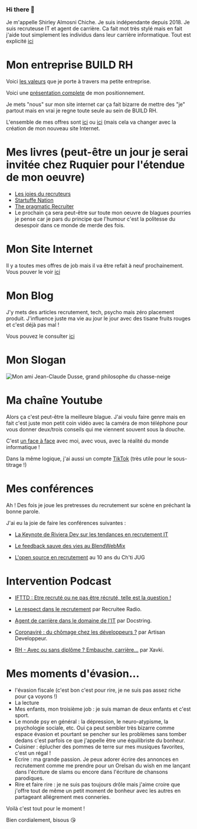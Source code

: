 ### Hi there 👋

Je m'appelle Shirley Almosni Chiche. Je suis indépendante depuis 2018. Je suis recruteuse IT et agent de carrière. Ca fait mot très stylé mais en fait j'aide tout simplement les individus dans leur carrière informatique. Tout est explicité [ici](https://github.com/AlmosniShirley/Mon-travail-dagent-de-carriere)

# Mon entreprise BUILD RH 

Voici [les valeurs](https://github.com/AlmosniShirley/Pr-sentation-BUILD-RH) que je porte à travers ma petite entreprise. 

Voici une [présentation complete](https://docs.google.com/document/d/1og_Y5CFfqmov3jaU7LIkMLdU3ihZLs8xUUARKjF51ms/edit) de mon positionnement. 

Je mets "nous" sur mon site internet car ça fait bizarre de mettre des "je" partout mais en vrai je regne toute seule au sein de BUILD RH. 

L'ensemble de mes offres sont [ici](https://github.com/AlmosniShirley/JobsBuildRH/issues) ou [ici](https://www.build-rh.com/offres-demplois/) (mais cela va changer avec la création de mon nouveau site Internet. 

# Mes livres (peut-être un jour je serai invitée chez Ruquier pour l'étendue de mon oeuvre)

- [Les joies du recruteurs](https://www.amazon.fr/Joies-Recruteur-Shirley-Almosni-Chiche/dp/2414178981) 
- [Startuffe Nation](https://www.thebookedition.com/fr/startuffe-nation-p-377160.html) 
- [The pragmatic Recruiter]( https://www.thebookedition.com/fr/the-pragmatic-recruiter-p-397347.html)
- Le prochain ça sera peut-être sur toute mon oeuvre de blagues pourries je pense car je pars du principe que l'humour c'est la politesse du desespoir dans ce monde de merde des fois.

# Mon Site Internet 

Il y a toutes mes offres de job mais il va être refait à neuf prochainement. Vous pouver le voir [ici](https://www.build-rh.com/)

# Mon Blog 

J'y mets des articles recrutement, tech, psycho mais zéro placement produit. J'influence juste ma vie au jour le jour avec des tisane fruits rouges et c'est déjà pas mal !

Vous pouvez le consulter [ici](https://shirleyalmosni.wordpress.com/) 

# Mon Slogan 

![Mon ami Jean-Claude Dusse, grand philosophe du chasse-neige](https://media.licdn.com/dms/image/D4E22AQEh7u7GfithFA/feedshare-shrink_2048_1536/0/1700169234382?e=1706140800&v=beta&t=e3HRxhzs-OROEuCP0x__sEYmNCpNxcXutsmbcRs8Naw)

# Ma chaîne Youtube 

Alors ça c'est peut-être la meilleure blague. J'ai voulu faire genre mais en fait c'est juste mon petit coin vidéo avec la caméra de mon téléphone pour vous donner deux/trois conseils qui me viennent souvent sous la douche. 

C'est [un face à face](https://www.youtube.com/@shirleyAlmosni/featured) avec moi, avec vous, avec la réalité du monde informatique ! 

Dans la même logique, j'ai aussi un compte [TikTok](https://www.tiktok.com/@buildrh?_t=8ijhulMC2d6&_r=1) (très utile pour le sous-titrage !) 

# Mes conférences 

Ah ! Des fois je joue les pretresses du recrutement sur scène en préchant la bonne parole. 

J'ai eu la joie de faire les conférences suivantes : 

- [La Keynote de Riviera Dev sur les tendances en recrutement IT](https://www.youtube.com/watch?v=cZWYBuWJTK4)

- [Le feedback sauve des vies au BlendWebMix](https://www.youtube.com/watch?v=GcfISbm7iHI)

- [L'open source en recrutement](https://www.youtube.com/watch?v=kYY0xU93HRw) au 10 ans du Ch'ti JUG

# Intervention Podcast 

- [IFTTD : Etre recruté ou ne pas être récruté, telle est la question !](https://www.ifttd.io/episodes/32-etre-recrute-ou-ne-pas-etre-recrute-tel-est-la-question-shirley-almosni-chiche)

- [Le respect dans le recrutement](https://recruitee.com/fr-podcast/respect-recrutement) par Recruitee Radio.
  
- [Agent de carrière dans le domaine de l'IT](https://open.spotify.com/episode/48frdjwICEIffaubPei4ZI) par Docstring. 
  
- [Coronaviré : du chômage chez les développeurs ?](https://compagnon.artisandeveloppeur.fr/veille/youtube-coronavire-du-chomage-chez-les-developpeurs) par Artisan Developpeur. 

- [RH - Avec ou sans diplôme ? Embauche, carrière...](https://www.youtube.com/watch?v=iR0l72_aKuc) par Xavki.  

# Mes moments d'évasion...

- l'évasion fiscale (c'est bon c'est pour rire, je ne suis pas assez riche pour ça voyons !)
- La lecture
- Mes enfants, mon troisième job : je suis maman de deux enfants et c'est sport. 
- Le monde psy en général : la dépression, le neuro-atypisme, la psychologie sociale, etc. Oui ça peut sembler très bizarre comme espace évasion et pourtant se pencher sur les problèmes sans tomber dedans c'est parfois ce que j'appelle être une équilibriste du bonheur. 
- Cuisiner : éplucher des pommes de terre sur mes musiques favorites, c'est un régal !
- Ecrire : ma grande passion. Je peux adorer écrire des annonces en recrutement comme me prendre pour un Orelsan du wish en me lançant dans l'écriture de slams ou encore dans l'écriture de chansons parodiques.
- Rire et faire rire : je ne suis pas toujours drôle mais j'aime croire que j'offre tout de même un petit moment de bonheur avec les autres en partageant allégrement mes conneries.

Voilà c'est tout pour le moment ! 

Bien cordialement, bisous 😘

